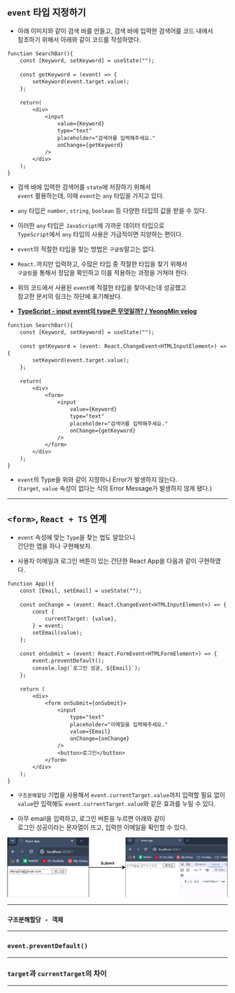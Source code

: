 
## `event` 타입 지정하기

- 아래 이미지와 같이 검색 바를 만들고, 검색 바에 입력한 검색어를 코드 내에서 <br/>
	참조하기 위해서 아래와 같이 코드를 작성하였다.

``` tsx
function SearchBar(){
	const [Keyword, setKeyword] = useState("");

	const getKeyword = (event) => {
		setKeyword(event.target.value);
	};
	
	return(
		<div>
			<input 
				value={Keyword} 
				type="text" 
				placeholder="검색어를 입력해주세요."
				onChange={getKeyword}
			/>
		</div>
	);
}
```

- 검색 바에 입력한 검색어를 `state`에 저장하기 위해서 <br/>
	`event` 활용하는데, 이때 `event`는 `any` 타입을 가지고 있다.

- `any` 타입은 `number`, `string`, `boolean` 등 다양한 타입의 값을 받을 수 있다.
- 이러한 `any` 타입은 `JavaScript`에 가까운 데이터 타입으로 <br/>
	`TypeScript`에서 `any` 타입의 사용은 가급적이면 지양하는 편이다.

- `event`의 적절한 타입을 찾는 방법은 `구글링`말고는 없다.
- `React.`까지만 입력하고, 수많은 타입 중 적절한 타입을 찾기 위해서 <br/>
	`구글링`을 통해서 정답을 확인하고 이를 적용하는 과정을 거쳐야 한다.

- 위의 코드에서 사용된 `event`에 적절한 타입을 찾아내는데 성공했고 <br/>
	참고한 문서의 링크는 하단에 표기해놨다.

- **[TypeScript - input event의 type은 무엇일까? / YeongMin velog](https://velog.io/@ahn0min/TypeSCript-event-%EC%9D%98-type-%EC%9D%80-%EB%AC%B4%EC%97%87%EC%9D%BC%EA%B9%8C)**

``` tsx
function SearchBar(){
	const [Keyword, setKeyword] = useState("");

	const getKeyword = (event: React.ChangeEvent<HTMLInputElement>) => {
		setKeyword(event.target.value);
	};
	
	return(
		<div>
			<form>
				<input 
					value={Keyword} 
					type="text" 
					placeholder="검색어를 입력해주세요."
					onChange={getKeyword}
				/>
			</form>
		</div>
	);
}
```

- `event`의 Type을 위와 같이 지정하니 Error가 발생하지 않는다. <br/>
	(`target`, `value` 속성이 없다는 식의 Error Message가 발생하지 않게 됐다.)

---

## `<form>`, `React + TS` 연계

- `event` 속성에 맞는 `Type`을 찾는 법도 알았으니 <br/>
	간단한 앱을 하나 구현해보자.

- 사용자 이메일과 로그인 버튼이 있는 간단한 React App을 다음과 같이 구현하였다.

``` tsx
function App(){
	const [Email, setEmail] = useState("");

	const onChange = (event: React.ChangeEvent<HTMLInputElement>) => {
		const {
			currentTarget: {value},
		} = event;
		setEmail(value);
	};

	const onSubmit = (event: React.FormEvent<HTMLFormElement>) => {
		event.preventDefault();
		console.log(`로그인 성공, ${Email}`);
	};
	
	return (
		<div>
			<form onSubmit={onSubmit}>
				<input
					type="text"
					placeholder="이메일을 입력해주세요."
					value={Email}
					onChange={onChange}
				/>
				<button>로그인</button>
			</form>
		</div>
	);
}
```

- `구조분해할당` 기법을 사용해서 `event.currentTarget.value`까지 입력할 필요 없이 <br/>
	`value`만 입력해도 `event.currentTarget.value`와 같은 효과를 누릴 수 있다.

- 아무 email을 입력하고, 로그인 버튼을 누르면 아래와 같이 <br/>
	로그인 성공이라는 문자열이 뜨고, 입력한 이메일을 확인할 수 있다.
	
<img src="refImgs/form_inReact.png"/>

---

### `구조분해할당 - 객체`

---

### `event.preventDefault()`

---

### `target`과 `currentTarget`의 차이

---

